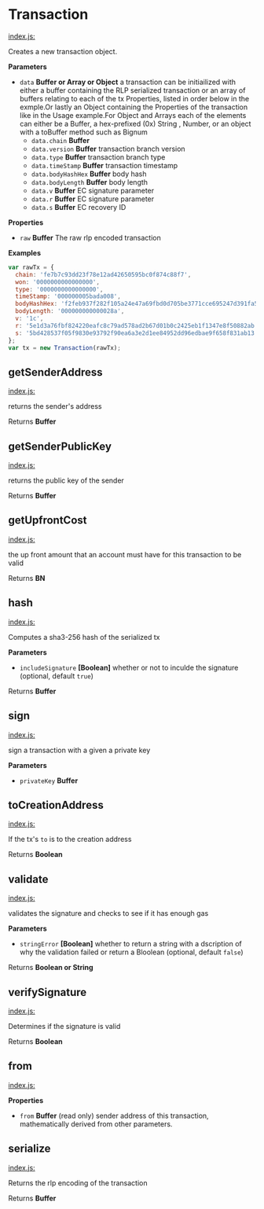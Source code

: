 # Transaction

[index.js:]()

Creates a new transaction object.

**Parameters**

-   `data` **Buffer or Array or Object** a transaction can be initiailized with either a buffer containing the RLP serialized transaction or an array of buffers relating to each of the tx Properties, listed in order below in the exmple.Or lastly an Object containing the Properties of the transaction like in the Usage example.For Object and Arrays each of the elements can either be a Buffer, a hex-prefixed (0x) String , Number, or an object with a toBuffer method such as Bignum
    -   `data.chain` **Buffer** 
    -   `data.version` **Buffer** transaction branch version
    -   `data.type` **Buffer** transaction branch type
    -   `data.timeStamp` **Buffer** transaction timestamp
    -   `data.bodyHashHex` **Buffer** body hash
    -   `data.bodyLength` **Buffer** body length
    -   `data.v` **Buffer** EC signature parameter
    -   `data.r` **Buffer** EC signature parameter
    -   `data.s` **Buffer** EC recovery ID

**Properties**

-   `raw` **Buffer** The raw rlp encoded transaction

**Examples**

```javascript
var rawTx = {
  chain: 'fe7b7c93dd23f78e12ad42650595bc0f874c88f7',
  won: '0000000000000000',
  type: '0000000000000000',
  timeStamp: '000000005bada008',
  bodyHashHex: 'f2feb937f282f105a24e47a69fbd0d705be3771cce695247d391fa5b6f8a7608',
  bodyLength: '000000000000028a',
  v: '1c',
  r: '5e1d3a76fbf824220eafc8c79ad578ad2b67d01b0c2425eb1f1347e8f50882ab',
  s: '5bd428537f05f9830e93792f90ea6a3e2d1ee84952dd96edbae9f658f831ab13'
};
var tx = new Transaction(rawTx);
```

## getSenderAddress

[index.js:](https://github.com/ethereumjs/ethereumjs-tx/blob/07b7b1a75168db1778d00fffd98324e8188036a1/index.js#L180-L187 "Source code on GitHub")

returns the sender's address

Returns **Buffer** 

## getSenderPublicKey

[index.js:](https://github.com/ethereumjs/ethereumjs-tx/blob/07b7b1a75168db1778d00fffd98324e8188036a1/index.js#L193-L198 "Source code on GitHub")

returns the public key of the sender

Returns **Buffer** 

## getUpfrontCost

[index.js:](https://github.com/ethereumjs/ethereumjs-tx/blob/07b7b1a75168db1778d00fffd98324e8188036a1/index.js#L266-L270 "Source code on GitHub")

the up front amount that an account must have for this transaction to be valid

Returns **BN** 

## hash

[index.js:](https://github.com/ethereumjs/ethereumjs-tx/blob/07b7b1a75168db1778d00fffd98324e8188036a1/index.js#L140-L166 "Source code on GitHub")

Computes a sha3-256 hash of the serialized tx

**Parameters**

-   `includeSignature` **[Boolean]** whether or not to inculde the signature (optional, default `true`)

Returns **Buffer** 

## sign

[index.js:](https://github.com/ethereumjs/ethereumjs-tx/blob/07b7b1a75168db1778d00fffd98324e8188036a1/index.js#L228-L235 "Source code on GitHub")

sign a transaction with a given a private key

**Parameters**

-   `privateKey` **Buffer** 

## toCreationAddress

[index.js:](https://github.com/ethereumjs/ethereumjs-tx/blob/07b7b1a75168db1778d00fffd98324e8188036a1/index.js#L131-L133 "Source code on GitHub")

If the tx's `to` is to the creation address

Returns **Boolean** 

## validate

[index.js:](https://github.com/ethereumjs/ethereumjs-tx/blob/07b7b1a75168db1778d00fffd98324e8188036a1/index.js#L277-L292 "Source code on GitHub")

validates the signature and checks to see if it has enough gas

**Parameters**

-   `stringError` **[Boolean]** whether to return a string with a dscription of why the validation failed or return a Bloolean (optional, default `false`)

Returns **Boolean or String** 

## verifySignature

[index.js:](https://github.com/ethereumjs/ethereumjs-tx/blob/07b7b1a75168db1778d00fffd98324e8188036a1/index.js#L204-L222 "Source code on GitHub")

Determines if the signature is valid

Returns **Boolean** 

## from

[index.js:](https://github.com/ethereumjs/ethereumjs-tx/blob/07b7b1a75168db1778d00fffd98324e8188036a1/index.js#L111-L115 "Source code on GitHub")

**Properties**

-   `from` **Buffer** (read only) sender address of this transaction, mathematically derived from other parameters.

## serialize

[index.js:](https://github.com/ethereumjs/ethereumjs-tx/blob/07b7b1a75168db1778d00fffd98324e8188036a1/index.js#L104-L104 "Source code on GitHub")

Returns the rlp encoding of the transaction

Returns **Buffer** 
